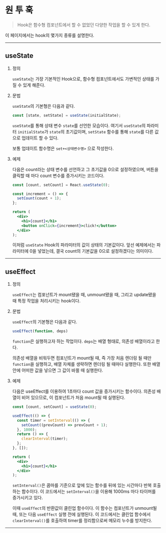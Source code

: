 # 원 투 훅

> Hook은 함수형 컴포넌트에서 할 수 없었던 다양한 작업을 할 수 있게 한다.

이 페이지에서는 hook의 몇가지 종류를 설명한다.

---

## useState

1. 정의

   `useState`는 가장 기본적인 Hook으로, 함수형 컴포넌트에서도 가변적인 상태를 가질 수 있게 해준다.

2. 문법

   `useState`의 기본형은 다음과 같다.

   ```jsx
   const [state, setState] = useState(initialState);
   ```

   `useState`를 통해 상태 변수 `state`를 선언한 모습이다. 여기서 `useState`의 파라미터 `initialState`가 `state`의 초기값이며, `setState` 함수를 통해 `state`를 다른 값으로 업데이트 할 수 있다.

   보통 업데이트 함수명은 `set+<상태변수명>` 으로 작성한다.

3. 예제

   다음은 count라는 상태 변수를 선언하고 그 초기값을 0으로 설정하였으며, 버튼을 클릭할 때 마다 count 변수를 증가시키는 코드이다.

   ```jsx
   const [count, setCount] = React.useState(0);

   const increment = () => {
     setCount(count + 1);
   };

   return (
     <div>
       <h1>{count}</h1>
       <button onClick={increment}>click!</button>
     </div>
   );
   ```

   이처럼 `useState` Hook의 파라미터의 값이 상태의 기본값이다. 앞선 예제에서는 파라미터에 0을 넣었는데, 결국 count의 기본값을 0으로 설정하겠다는 의미이다.

---

## useEffect

1. 정의

   `useEffect`는 컴포넌트가 mount됐을 때, unmount됐을 때, 그리고 update됐을 때 특정 작업을 처리시키는 hook이다.

1. 문법

   `useEffect`의 기본형은 다음과 같다.

   ```jsx
   useEffect(function, deps)
   ```

   `function`은 실행하고자 하는 작업이다. `deps`는 배열 형태로, 의존성 배열이라고 한다.

   의존성 배열을 비워두면 컴포넌트가 mount될 때, 즉 가장 처음 렌더링 될 때만 `function`을 실행하고, 배열 자체를 생략하면 렌더링 될 때마다 실행한다. 또한 배열 안에 어떠한 값을 넣으면 그 값이 바뀔 때 실행한다.

1. 예제

   다음은 useEffect를 이용하여 1초마다 count 값을 증가시키는 함수이다. 의존성 배열이 비어 있으므로, 이 컴포넌트가 처음 mount될 때 실행된다.

   ```jsx
   const [count, setCount] = useState(0);

   useEffect(() => {
     const timer = setInterval(() => {
       setCount((prevCount) => prevCount + 1);
     }, 1000);
     return () => {
       clearInterval(timer);
     };
   }, []);

   return (
     <div>
       <h1>{count}</h1>
     </div>
   );
   ```

   `setInterval()`은 콤마를 기준으로 앞에 있는 함수를 뒤에 있는 시간마다 반복 호출하는 함수이다. 이 코드에서는 `setInterval()`을 이용해 1000ms 마다 타이머를 증가시키고 있다.

   이때 `useEffect`의 반환값이 클린업 함수이다. 이 함수는 컴포넌트가 unmount될 때, 또는 다음 `useEffect` 실행 전에 실행된다. 이 코드에서는 클린업 함수에서 `clearInterval()`를 호출하여 timer를 정리함으로써 메모리 누수를 방지한다.

---
